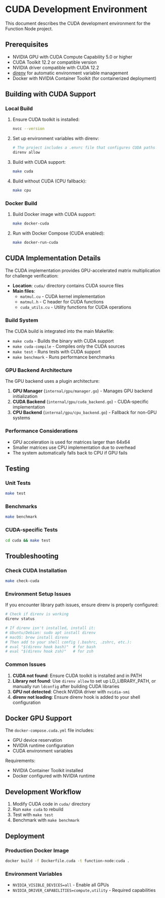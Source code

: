 # CUDA Development Environment

This document describes the CUDA development environment for the Function Node project.

## Prerequisites

- NVIDIA GPU with CUDA Compute Capability 5.0 or higher
- CUDA Toolkit 12.2 or compatible version
- NVIDIA driver compatible with CUDA 12.2
- [direnv](https://direnv.net/) for automatic environment variable management
- Docker with NVIDIA Container Toolkit (for containerized deployment)

## Building with CUDA Support

### Local Build

1. Ensure CUDA toolkit is installed:
   ```bash
   nvcc --version
   ```

2. Set up environment variables with direnv:
   ```bash
   # The project includes a .envrc file that configures CUDA paths
   direnv allow
   ```

3. Build with CUDA support:
   ```bash
   make cuda
   ```

4. Build without CUDA (CPU fallback):
   ```bash
   make cpu
   ```

### Docker Build

1. Build Docker image with CUDA support:
   ```bash
   make docker-cuda
   ```

2. Run with Docker Compose (CUDA enabled):
   ```bash
   make docker-run-cuda
   ```

## CUDA Implementation Details

The CUDA implementation provides GPU-accelerated matrix multiplication for challenge verification:

- **Location**: `cuda/` directory contains CUDA source files
- **Main files**:
  - `matmul.cu` - CUDA kernel implementation
  - `matmul.h` - C header for CUDA functions
  - `cuda_utils.cu` - Utility functions for CUDA operations

### Build System

The CUDA build is integrated into the main Makefile:

- `make cuda` - Builds the binary with CUDA support
- `make cuda-compile` - Compiles only the CUDA sources
- `make test` - Runs tests with CUDA support
- `make benchmark` - Runs performance benchmarks

### GPU Backend Architecture

The GPU backend uses a plugin architecture:

1. **GPU Manager** (`internal/gpu/manager.go`) - Manages GPU backend initialization
2. **CUDA Backend** (`internal/gpu/cuda_backend.go`) - CUDA-specific implementation
3. **CPU Backend** (`internal/gpu/cpu_backend.go`) - Fallback for non-GPU systems

### Performance Considerations

- GPU acceleration is used for matrices larger than 64x64
- Smaller matrices use CPU implementation due to overhead
- The system automatically falls back to CPU if GPU fails

## Testing

### Unit Tests
```bash
make test
```

### Benchmarks
```bash
make benchmark
```

### CUDA-specific Tests
```bash
cd cuda && make test
```

## Troubleshooting

### Check CUDA Installation
```bash
make check-cuda
```

### Environment Setup Issues

If you encounter library path issues, ensure direnv is properly configured:

```bash
# Check if direnv is working
direnv status

# If direnv isn't installed, install it:
# Ubuntu/Debian: sudo apt install direnv
# macOS: brew install direnv
# Then add to your shell config (.bashrc, .zshrc, etc.):
# eval "$(direnv hook bash)"  # for bash
# eval "$(direnv hook zsh)"   # for zsh
```

### Common Issues

1. **CUDA not found**: Ensure CUDA toolkit is installed and in PATH
2. **Library not found**: Use `direnv allow` to set up LD_LIBRARY_PATH, or manually run `ldconfig` after building CUDA libraries
3. **GPU not detected**: Check NVIDIA driver with `nvidia-smi`
4. **direnv not loading**: Ensure direnv hook is added to your shell configuration

## Docker GPU Support

The `docker-compose.cuda.yml` file includes:
- GPU device reservation
- NVIDIA runtime configuration
- CUDA environment variables

Requirements:
- NVIDIA Container Toolkit installed
- Docker configured with NVIDIA runtime

## Development Workflow

1. Modify CUDA code in `cuda/` directory
2. Run `make cuda` to rebuild
3. Test with `make test`
4. Benchmark with `make benchmark`

## Deployment

### Production Docker Image
```bash
docker build -f Dockerfile.cuda -t function-node:cuda .
```

### Environment Variables
- `NVIDIA_VISIBLE_DEVICES=all` - Enable all GPUs
- `NVIDIA_DRIVER_CAPABILITIES=compute,utility` - Required capabilities